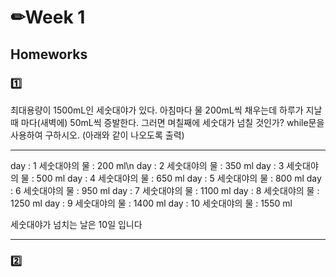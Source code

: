 # ✏Week 1

## Homeworks

### 1️⃣ 
최대용량이 1500mL인 세숫대야가 있다. 
아침마다 물 200mL씩 채우는데 하루가 지날 때 마다(새벽에) 50mL씩 증발한다.
그러면 며칠째에 세숫대가 넘칠 것인가? while문을 사용하여 구하시오. (아래와 같이 나오도록 출력)
**********************************
day : 1  세숫대야의 물 : 200 ml\n
day : 2  세숫대야의 물 : 350 ml
day : 3  세숫대야의 물 : 500 ml
day : 4  세숫대야의 물 : 650 ml
day : 5  세숫대야의 물 : 800 ml
day : 6  세숫대야의 물 : 950 ml
day : 7  세숫대야의 물 : 1100 ml
day : 8  세숫대야의 물 : 1250 ml
day : 9  세숫대야의 물 : 1400 ml
day : 10  세숫대야의 물 : 1550 ml

세숫대야가 넘치는 날은 10일 입니다
**********************************

### 2️⃣ 
